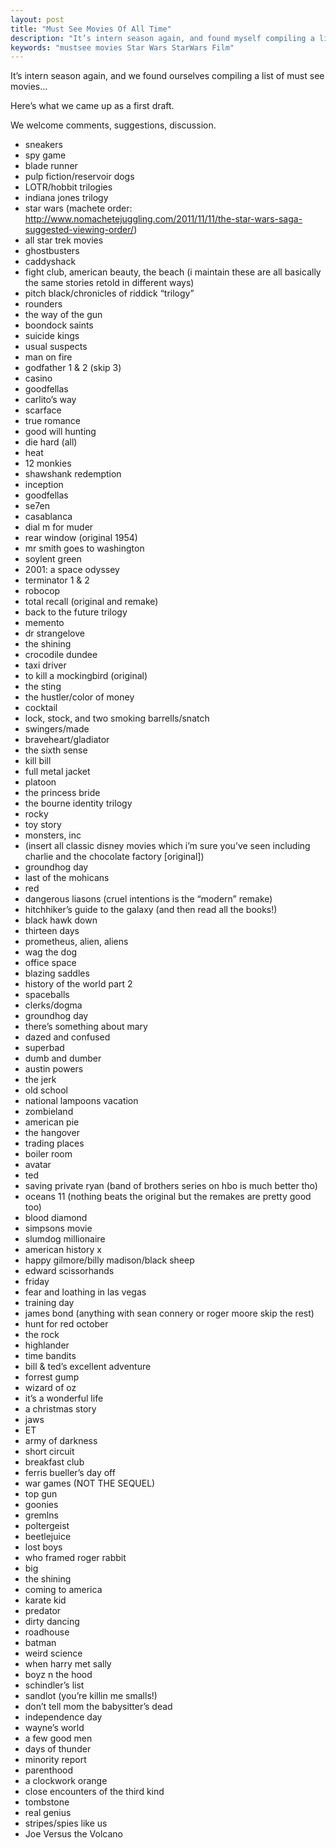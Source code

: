 ```yaml
---
layout: post
title: "Must See Movies Of All Time"
description: "It’s intern season again, and found myself compiling a list of must see movies"
keywords: "mustsee movies Star Wars StarWars Film"
---
```

It’s intern season again, and we found ourselves compiling a list of must see movies...

Here’s what we came up as a first draft.

We welcome comments, suggestions, discussion.

 * sneakers
 * spy game
 * blade runner
 * pulp fiction/reservoir dogs
 * LOTR/hobbit trilogies
 * indiana jones trilogy
 * star wars (machete order: http://www.nomachetejuggling.com/2011/11/11/the-star-wars-saga-suggested-viewing-order/)
 * all star trek movies
 * ghostbusters
 * caddyshack
 * fight club, american beauty, the beach (i maintain these are all basically the same stories retold in different ways)
 * pitch black/chronicles of riddick “trilogy”
 * rounders
 * the way of the gun
 * boondock saints
 * suicide kings
 * usual suspects
 * man on fire
 * godfather 1 & 2 (skip 3)
 * casino
 * goodfellas
 * carlito’s way
 * scarface
 * true romance
 * good will hunting
 * die hard (all)
 * heat
 * 12 monkies
 * shawshank redemption
 * inception
 * goodfellas
 * se7en
 * casablanca
 * dial m for muder
 * rear window (original 1954)
 * mr smith goes to washington
 * soylent green
 * 2001: a space odyssey
 * terminator 1 & 2
 * robocop
 * total recall (original and remake)
 * back to the future trilogy
 * memento
 * dr strangelove
 * the shining
 * crocodile dundee
 * taxi driver
 * to kill a mockingbird (original)
 * the sting
 * the hustler/color of money
 * cocktail
 * lock, stock, and two smoking barrells/snatch
 * swingers/made
 * braveheart/gladiator
 * the sixth sense
 * kill bill
 * full metal jacket
 * platoon
 * the princess bride
 * the bourne identity trilogy
 * rocky
 * toy story
 * monsters, inc
 * (insert all classic disney movies which i’m sure you’ve seen including charlie and the chocolate factory [original])
 * groundhog day
 * last of the mohicans
 * red
 * dangerous liasons (cruel intentions is the “modern” remake)
 * hitchhiker’s guide to the galaxy (and then read all the books!)
 * black hawk down
 * thirteen days
 * prometheus, alien, aliens
 * wag the dog
 * office space
 * blazing saddles
 * history of the world part 2
 * spaceballs
 * clerks/dogma
 * groundhog day
 * there’s something about mary
 * dazed and confused
 * superbad
 * dumb and dumber
 * austin powers
 * the jerk
 * old school
 * national lampoons vacation
 * zombieland
 * american pie
 * the hangover
 * trading places
 * boiler room
 * avatar
 * ted
 * saving private ryan (band of brothers series on hbo is much better tho)
 * oceans 11 (nothing beats the original but the remakes are pretty good too)
 * blood diamond
 * simpsons movie
 * slumdog millionaire
 * american history x
 * happy gilmore/billy madison/black sheep
 * edward scissorhands
 * friday
 * fear and loathing in las vegas
 * training day
 * james bond (anything with sean connery or roger moore skip the rest)
 * hunt for red october
 * the rock
 * highlander
 * time bandits
 * bill & ted’s excellent adventure
 * forrest gump
 * wizard of oz
 * it’s a wonderful life
 * a christmas story
 * jaws
 * ET
 * army of darkness
 * short circuit
 * breakfast club
 * ferris bueller’s day off
 * war games (NOT THE SEQUEL)
 * top gun
 * goonies
 * gremlns
 * poltergeist
 * beetlejuice
 * lost boys
 * who framed roger rabbit
 * big
 * the shining
 * coming to america
 * karate kid
 * predator
 * dirty dancing
 * roadhouse
 * batman
 * weird science
 * when harry met sally
 * boyz n the hood
 * schindler’s list
 * sandlot (you’re killin me smalls!)
 * don’t tell mom the babysitter’s dead
 * independence day
 * wayne’s world
 * a few good men
 * days of thunder
 * minority report
 * parenthood
 * a clockwork orange
 * close encounters of the third kind
 * tombstone
 * real genius
 * stripes/spies like us
 * Joe Versus the Volcano 
